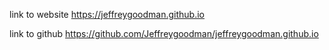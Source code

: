 link to website
https://jeffreygoodman.github.io

link to github
https://github.com/Jeffreygoodman/jeffreygoodman.github.io